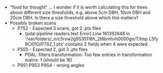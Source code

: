 * "food for thought" ... I wonder if it is worth calculating this for trees above different size thresholds, e.g. above 5cm DBH, 10cm DBH and 20cm DBH. Is there a size threshold above which this matters?
* Possibly broken scans 
	* P7S2 - Expected 3 scans, got 2 .ptx files
		- (pdal pipeline readers.text Error) Line 161392848 in '/var/folders/_n/c5rvw2g9535118h_2t8bmhvh0000gn/T/tmp.L5fy9CI01O/P7S2_1.ptx' contains 2 fields when 4 were expected.
	* P5S5 - Expected 2, got 3 .ptx files
		- PDAL: filters.transformation: Too few entries in transformation matrix: 1 (should be 16)
 	* P9S1 P9S3 P9S4 - wrong angles

